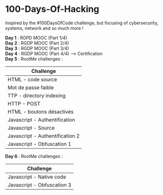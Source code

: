 # 100-Days-Of-Hacking
Inspired by the #100DaysOfCode challenge, but focusing of cybersecurity, systems, network and so much more !

**Day 1** : RGPD MOOC (Part 1/4)  
**Day 2** : RGDP MOOC (Part 2/4)  
**Day 3** : RGDP MOOC (Part 3/4)  
**Day 4** : RGDP MOOC (Part 4/4) --> Certification  
**Day 5** : RootMe challenges :   

| Challenge                       | 
| ------------------------------- | 
| HTML - code source              | 
| Mot de passe faible             | 
| TTP - directory indexing        | 
| HTTP - POST                     | 
| HTML - boutons désactivés       | 
| Javascript - Authentification   | 
| Javascript - Source             | 
| Javascript - Authentification 2 |
| Javascript - Obfuscation 1      |

**Day 6** : RootMe challenges :   

| Challenge                       | 
| ------------------------------- | 
| Javascript - Native code              | 
| Javascript - Obfuscation 3             | 
